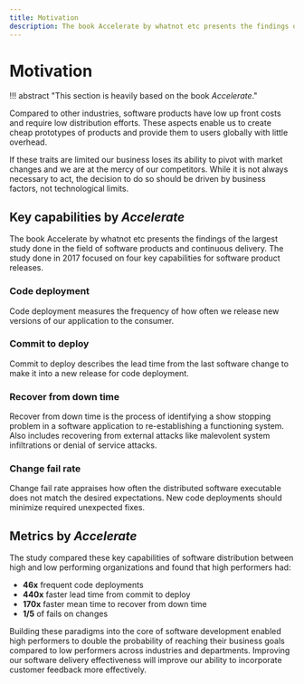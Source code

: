 ```yaml
---
title: Motivation
description: The book Accelerate by whatnot etc presents the findings of the largest study done in the field of software products and continuous delivery. The study done in 2017 focused on four key capabilities for software product releases.
---
```


# Motivation

!!! abstract "This section is heavily based on the book *Accelerate*."

Compared to other industries, software products have low up front costs and require low distribution efforts. These aspects enable us to create cheap prototypes of products and provide them to users globally with little overhead. 

If these traits are limited our business loses its ability to pivot with market changes and we are at the mercy of our competitors. While it is not always necessary to act, the decision to do so should be driven by business factors, not technological limits.

## Key capabilities by *Accelerate*

The book Accelerate by whatnot etc presents the findings of the largest study done in the field of software products and continuous delivery. The study done in 2017 focused on four key capabilities for software product releases.

### Code deployment

Code deployment measures the frequency of how often we release new versions of our application to the consumer.

### Commit to deploy

Commit to deploy describes the lead time from the last software change to make it into a new release for code deployment.

### Recover from down time

Recover from down time is the process of identifying a show stopping problem in a software application to re-establishing a functioning system. Also includes recovering from external attacks like malevolent system infiltrations or denial of service attacks. 

### Change fail rate

Change fail rate appraises how often the distributed software executable does not match the desired expectations. New code deployments should minimize required unexpected fixes.

## Metrics by *Accelerate*

The study compared these key capabilities of software distribution between high and low performing organizations and found that high performers had:

- **46x** frequent code deployments
- **440x** faster lead time from commit to deploy
- **170x** faster mean time to recover from down time
- **1/5** of fails on changes

Building these paradigms into the core of software development enabled high performers to double the probability of reaching their business goals compared to low performers across industries and departments. Improving our software delivery effectiveness will improve our ability to incorporate customer feedback more effectively.
